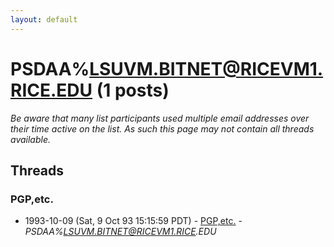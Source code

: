 ```yaml
---
layout: default
---
```


# PSDAA%LSUVM.BITNET@RICEVM1.RICE.EDU (1 posts)

_Be aware that many list participants used multiple email addresses over their time active on the list. As such this page may not contain all threads available._

## Threads

### PGP,etc.
+ 1993-10-09 (Sat, 9 Oct 93 15:15:59 PDT) - [PGP,etc.](/archive/1993/10/bb1e58747c8587673716aefad88df3849aa589f7af61c7e9e6db3a7d3867c9a6) - _PSDAA%LSUVM.BITNET@RICEVM1.RICE.EDU_

